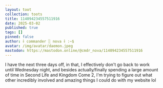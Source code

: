 ```yaml
---
layout: toot
collection: toots
title: 114094234557511916
date: 2025-03-02
published: true
tags: []
pinned: false
author: ⸸ commander ░ nova ⸸ :~$
avatar: /img/avatar/daemon.jpeg
mastodon: https://mastodon.online/@cmdr_nova/114094234557511916
---
```


I have the next three days off, in that, I effectively don't go back to work until Wednesday night, and besides actually/finally spending a large amount of time in Second Life and Kingdom Come 2, I'm trying to figure out what other incredibly involved and amazing things I could do with my website lol
